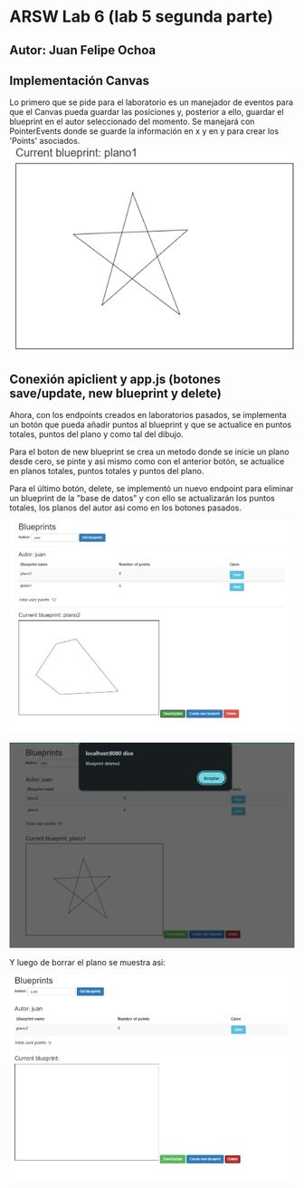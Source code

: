 # ARSW Lab 6 (lab 5 segunda parte)
## Autor: Juan Felipe Ochoa

## Implementación Canvas
Lo primero que se pide para el laboratorio es un manejador de eventos para que el 
Canvas pueda guardar las posiciones y, posterior a ello, guardar el blueprint en el autor seleccionado del momento.
Se manejará con PointerEvents donde se guarde la información en x y en y para crear los 'Points' asociados.
![Blueprints PointerHandler.png](util/Blueprints%20PointerHandler.png)

## Conexión apiclient y app.js (botones save/update, new blueprint y delete)
Ahora, con los endpoints creados en laboratorios pasados, se implementa un botón que pueda añadir puntos al blueprint y que se actualice en puntos totales,
puntos del plano y como tal del dibujo.

Para el boton de new blueprint se crea un metodo donde se inicie un plano desde cero, se pinte y asi mismo como con el anterior botón, se actualice en planos totales, puntos totales
y puntos del plano.

Para el último botón, delete, se implementó un nuevo endpoint para eliminar un blueprint de la "base de datos" y con ello se actualizarán los puntos totales, los planos del autor asi como en los
botones pasados.

![Blueprint Botones.png](util/Blueprint%20Botones.png)

![Blueprints delete.png](util/Blueprints%20delete.png)

Y luego de borrar el plano se muestra asi:

![Blueprints vista.png](util/Blueprints%20vista.png)